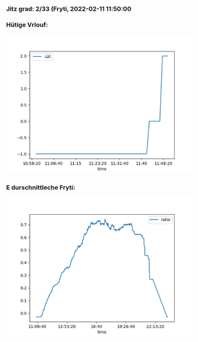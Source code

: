 ### Jitz grad: 2/33 (Fryti, 2022-02-11 11:50:00

### Hütige Vrlouf:
![Graph](Today.png)

### E durschnittleche Fryti:
![Graph](Fryti.png)